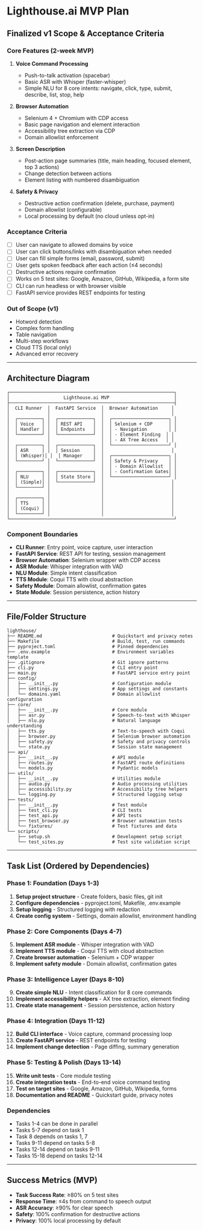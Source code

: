 # Lighthouse.ai MVP Plan

## Finalized v1 Scope & Acceptance Criteria

### Core Features (2-week MVP)
1. **Voice Command Processing**
   - Push-to-talk activation (spacebar)
   - Basic ASR with Whisper (faster-whisper)
   - Simple NLU for 8 core intents: navigate, click, type, submit, describe, list, stop, help

2. **Browser Automation**
   - Selenium 4 + Chromium with CDP access
   - Basic page navigation and element interaction
   - Accessibility tree extraction via CDP
   - Domain allowlist enforcement

3. **Screen Description**
   - Post-action page summaries (title, main heading, focused element, top 3 actions)
   - Change detection between actions
   - Element listing with numbered disambiguation

4. **Safety & Privacy**
   - Destructive action confirmation (delete, purchase, payment)
   - Domain allowlist (configurable)
   - Local processing by default (no cloud unless opt-in)

### Acceptance Criteria
- [ ] User can navigate to allowed domains by voice
- [ ] User can click buttons/links with disambiguation when needed
- [ ] User can fill simple forms (email, password, submit)
- [ ] User gets spoken feedback after each action (≤4 seconds)
- [ ] Destructive actions require confirmation
- [ ] Works on 5 test sites: Google, Amazon, GitHub, Wikipedia, a form site
- [ ] CLI can run headless or with browser visible
- [ ] FastAPI service provides REST endpoints for testing

### Out of Scope (v1)
- Hotword detection
- Complex form handling
- Table navigation
- Multi-step workflows
- Cloud TTS (local only)
- Advanced error recovery

---

## Architecture Diagram

```
┌─────────────────────────────────────────────────────────────┐
│                    Lighthouse.ai MVP                        │
├─────────────────────────────────────────────────────────────┤
│  CLI Runner  │  FastAPI Service  │  Browser Automation     │
│              │                   │                         │
│  ┌─────────┐ │  ┌─────────────┐  │  ┌─────────────────────┐ │
│  │ Voice   │ │  │ REST API    │  │  │ Selenium + CDP      │ │
│  │ Handler │ │  │ Endpoints   │  │  │ - Navigation        │ │
│  └─────────┘ │  └─────────────┘  │  │ - Element Finding  │ │
│              │                   │  │ - AX Tree Access   │ │
│  ┌─────────┐ │  ┌─────────────┐  │  └─────────────────────┘ │
│  │ ASR     │ │  │ Session     │  │                         │
│  │ (Whisper)│ │  │ Manager    │  │  ┌─────────────────────┐ │
│  └─────────┘ │  └─────────────┘  │  │ Safety & Privacy    │ │
│              │                   │  │ - Domain Allowlist  │ │
│  ┌─────────┐ │  ┌─────────────┐  │  │ - Confirmation Gates│ │
│  │ NLU     │ │  │ State Store │  │  └─────────────────────┘ │
│  │ (Simple)│ │  └─────────────┘  │                         │
│  └─────────┘ │                   │                         │
│              │                   │                         │
│  ┌─────────┐ │                   │                         │
│  │ TTS     │ │                   │                         │
│  │ (Coqui) │ │                   │                         │
│  └─────────┘ │                   │                         │
└─────────────────────────────────────────────────────────────┘
```

### Component Boundaries
- **CLI Runner**: Entry point, voice capture, user interaction
- **FastAPI Service**: REST API for testing, session management
- **Browser Automation**: Selenium wrapper with CDP access
- **ASR Module**: Whisper integration with VAD
- **NLU Module**: Simple intent classification
- **TTS Module**: Coqui TTS with cloud abstraction
- **Safety Module**: Domain allowlist, confirmation gates
- **State Module**: Session persistence, action history

---

## File/Folder Structure

```
lighthouse/
├── README.md                          # Quickstart and privacy notes
├── Makefile                           # Build, test, run commands
├── pyproject.toml                     # Pinned dependencies
├── .env.example                       # Environment variables template
├── .gitignore                         # Git ignore patterns
├── cli.py                             # CLI entry point
├── main.py                            # FastAPI service entry point
├── config/
│   ├── __init__.py                    # Configuration module
│   ├── settings.py                    # App settings and constants
│   └── domains.yaml                   # Domain allowlist configuration
├── core/
│   ├── __init__.py                    # Core module
│   ├── asr.py                         # Speech-to-text with Whisper
│   ├── nlu.py                         # Natural language understanding
│   ├── tts.py                         # Text-to-speech with Coqui
│   ├── browser.py                     # Selenium browser automation
│   ├── safety.py                      # Safety and privacy controls
│   └── state.py                       # Session state management
├── api/
│   ├── __init__.py                    # API module
│   ├── routes.py                      # FastAPI route definitions
│   └── models.py                      # Pydantic models
├── utils/
│   ├── __init__.py                    # Utilities module
│   ├── audio.py                       # Audio processing utilities
│   ├── accessibility.py               # Accessibility tree helpers
│   └── logging.py                     # Structured logging setup
├── tests/
│   ├── __init__.py                    # Test module
│   ├── test_cli.py                    # CLI tests
│   ├── test_api.py                    # API tests
│   ├── test_browser.py                # Browser automation tests
│   └── fixtures/                      # Test fixtures and data
└── scripts/
    ├── setup.sh                       # Development setup script
    └── test_sites.py                  # Test site validation script
```

---

## Task List (Ordered by Dependencies)

### Phase 1: Foundation (Days 1-3)
1. **Setup project structure** - Create folders, basic files, git init
2. **Configure dependencies** - pyproject.toml, Makefile, .env.example
3. **Setup logging** - Structured logging with redaction
4. **Create config system** - Settings, domain allowlist, environment handling

### Phase 2: Core Components (Days 4-7)
5. **Implement ASR module** - Whisper integration with VAD
6. **Implement TTS module** - Coqui TTS with cloud abstraction
7. **Create browser automation** - Selenium + CDP wrapper
8. **Implement safety module** - Domain allowlist, confirmation gates

### Phase 3: Intelligence Layer (Days 8-10)
9. **Create simple NLU** - Intent classification for 8 core commands
10. **Implement accessibility helpers** - AX tree extraction, element finding
11. **Create state management** - Session persistence, action history

### Phase 4: Integration (Days 11-12)
12. **Build CLI interface** - Voice capture, command processing loop
13. **Create FastAPI service** - REST endpoints for testing
14. **Implement change detection** - Page diffing, summary generation

### Phase 5: Testing & Polish (Days 13-14)
15. **Write unit tests** - Core module testing
16. **Create integration tests** - End-to-end voice command testing
17. **Test on target sites** - Google, Amazon, GitHub, Wikipedia, forms
18. **Documentation and README** - Quickstart guide, privacy notes

### Dependencies
- Tasks 1-4 can be done in parallel
- Tasks 5-7 depend on task 1
- Task 8 depends on tasks 1, 7
- Tasks 9-11 depend on tasks 5-8
- Tasks 12-14 depend on tasks 9-11
- Tasks 15-18 depend on tasks 12-14

---

## Success Metrics (MVP)
- **Task Success Rate**: ≥80% on 5 test sites
- **Response Time**: ≤4s from command to speech output
- **ASR Accuracy**: ≥90% for clear speech
- **Safety**: 100% confirmation for destructive actions
- **Privacy**: 100% local processing by default
